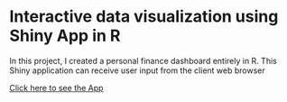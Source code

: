 # Interactive data visualization using Shiny App in R
In this project, I created a personal finance dashboard entirely in R.
This Shiny application can receive user input from the client web browser

[Click here to see the App](https://saulventura.shinyapps.io/Stock-Market-App/)
